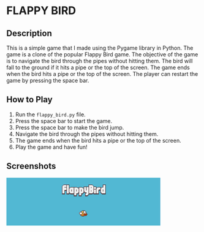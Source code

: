# FLAPPY BIRD

## Description
This is a simple game that I made using the Pygame library in Python. The game is a clone of the popular Flappy Bird game. The objective of the game is to navigate the bird through the pipes without hitting them. The bird will fall to the ground if it hits a pipe or the top of the screen. The game ends when the bird hits a pipe or the top of the screen. The player can restart the game by pressing the space bar.

## How to Play
1. Run the `flappy_bird.py` file.
2. Press the space bar to start the game.
3. Press the space bar to make the bird jump.
4. Navigate the bird through the pipes without hitting them.
5. The game ends when the bird hits a pipe or the top of the screen.
6. Play the game and have fun!

## Screenshots
![Gameplay](screenshots/gameplay.png)
